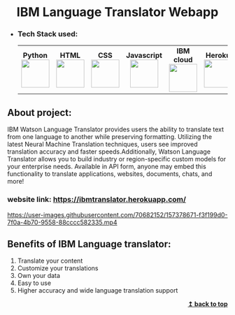 <h1 align="center" id="ibm"> IBM Language Translator Webapp</h1>


- ### Tech Stack used:
	<center>
		<table>
			<tbody>
				<tr>
					<td width="25%" align="center">
						<span><strong>Python</strong></span><br/>
						<img height="64px" width="64px" src="https://www.vectorlogo.zone/logos/python/python-icon.svg">
					</td>
					<td width="25%" align="center">
						<span><strong>HTML</strong></span><br/>
						<img height="64px" width="64px" src="https://www.vectorlogo.zone/logos/w3_html5/w3_html5-icon.svg">
					</td>
          <td width="25%" align="center">
						<span><strong>CSS</strong></span><br/>
						<img height="64px" width="64px" src="https://www.vectorlogo.zone/logos/w3_css/w3_css-icon.svg">
					</td>
          <td width="25%" align="center">
						<span><strong>Javascript</strong></span><br/>
						<img height="64px" width="64px" src="https://www.vectorlogo.zone/logos/javascript/javascript-icon.svg">
					</td>
          <td width="25%" align="center">
						<span><strong>IBM cloud</strong></span><br/>
						<img height="64px" width="64px" src="https://www.vectorlogo.zone/logos/ibm_cloud/ibm_cloud-icon.svg">
					</td>
          <td width="25%" align="center">
						<span><strong>Heroku</strong></span><br/>
						<img height="64px" width="64px" src="https://www.vectorlogo.zone/logos/heroku/heroku-icon.svg">
					</td>
				</tr>
			</tbody>
		</table>
	</center>

## About project:
IBM Watson Language Translator provides users the ability to translate text from one language to another while preserving formatting. Utilizing the latest Neural Machine Translation techniques, users see improved translation accuracy and faster speeds.Additionally, Watson Language Translator allows you to build industry or region-specific custom models for your enterprise needs. Available in API form, anyone may embed this functionality to translate applications, websites, documents, chats, and more! 

### website link: https://ibmtranslator.herokuapp.com/


https://user-images.githubusercontent.com/70682152/157378671-f3f199d0-7f0a-4b70-9558-88cccc582335.mp4

## Benefits of IBM Language translator:
1. Translate your content
2. Customize your translations
3. Own your data
4. Easy to use
5. Higher accuracy and wide language translation support

<div align="right">
    <b><a href="#ibm">↥ back to top</a></b>
</div>

